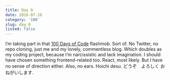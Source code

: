 ```yaml
---
title: Day 0
date: 2016-07-26
category: '100'
slug: day_0
listed: false
---
```


I’m taking part in that [100 Days of Code](https://medium.freecodecamp.com/join-the-100daysofcode-556ddb4579e4#.pht91268n) flashmob. Sort of. No Twitter, no repo cloning, just me and my lonely, commentless blog. Which doubles as my coding project, because I’m narcissistic and lack imagination. I should have chosen something frontend-related too. React, most likely. But I have no sense of direction either. Also, no ears. Hoichi desu. どうぞ　よろしく おねがいします.